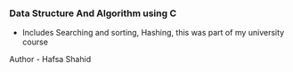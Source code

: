 ### Data Structure And Algorithm using C
- Includes Searching and sorting, Hashing, this was part of my university course 
  <br>

Author - Hafsa Shahid
